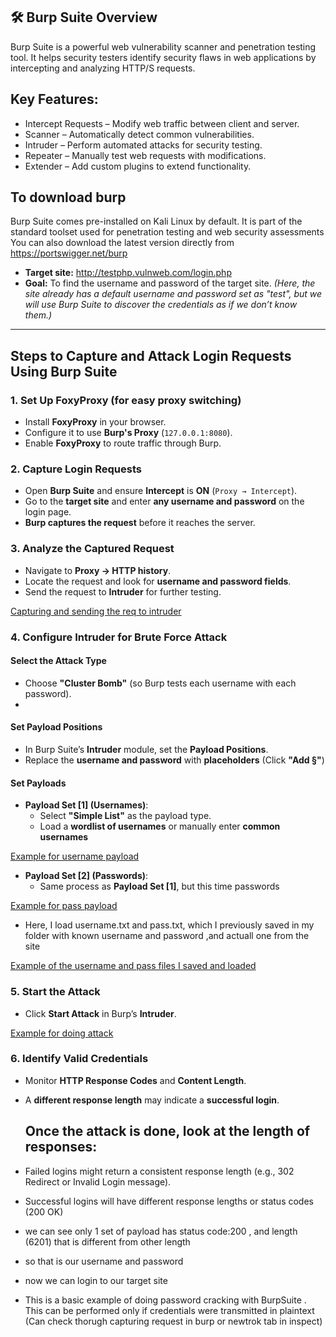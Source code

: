 ## 🛠 Burp Suite Overview

Burp Suite is a powerful web vulnerability scanner and penetration testing tool. 
It helps security testers identify security flaws in web applications by intercepting and analyzing HTTP/S requests.

##  Key Features:
* Intercept Requests – Modify web traffic between client and server.
* Scanner – Automatically detect common vulnerabilities.
* Intruder – Perform automated attacks for security testing.
* Repeater – Manually test web requests with modifications.
* Extender – Add custom plugins to extend functionality.

## To download  burp 

Burp Suite comes pre-installed on Kali Linux by default. It is part of the standard toolset used for penetration testing and web security assessments
You can also download the latest version directly from https://portswigger.net/burp


- **Target site:** http://testphp.vulnweb.com/login.php 
- **Goal:** To find the username and password of the target site. *(Here, the site already has a default username and password set as "test", but we will use Burp Suite to discover the credentials as if we don’t know them.)*

---
## **Steps to Capture and Attack Login Requests Using Burp Suite**  

### **1. Set Up FoxyProxy** (for easy proxy switching)  
- Install **FoxyProxy** in your browser.  
- Configure it to use **Burp's Proxy** (`127.0.0.1:8080`).  
- Enable **FoxyProxy** to route traffic through Burp.  

### **2. Capture Login Requests**  
- Open **Burp Suite** and ensure **Intercept** is **ON** (`Proxy → Intercept`).  
- Go to the **target site** and enter **any username and password** on the login page.  
- **Burp captures the request** before it reaches the server.  

### **3. Analyze the Captured Request**  
- Navigate to **Proxy → HTTP history**.  
- Locate the request and look for **username and password fields**.  
- Send the request to **Intruder** for further testing.

[Capturing and sending  the req to intruder](https://github.com/deepthiii33/futureintern_projects/blob/main/task4/screenshots/burp_capture.png)
### **4. Configure Intruder for Brute Force Attack**  

#### **Select the Attack Type**  
- Choose **"Cluster Bomb"** (so Burp tests each username with each password).
- 
#### **Set Payload Positions**  
- In Burp Suite’s **Intruder** module, set the **Payload Positions**.  
- Replace the **username and password** with **placeholders** (Click **"Add §"**)
  
#### **Set Payloads**  
- **Payload Set [1] (Usernames)**:  
  - Select **"Simple List"** as the payload type.  
  - Load a **wordlist of usernames** or manually enter **common usernames**
    
[Example for username payload](https://github.com/deepthiii33/futureintern_projects/blob/main/task4/screenshots/username_payload.png)
    
- **Payload Set [2] (Passwords)**:  
  - Same process as **Payload Set [1]**, but this time  passwords

 [Example for pass payload](https://github.com/deepthiii33/futureintern_projects/blob/main/task4/screenshots/pass_payload.png)

  - Here, I load username.txt and pass.txt, which I previously saved in my folder with known username and password ,and actuall one from the site

[Example of the username and pass files I saved and loaded](https://github.com/deepthiii33/futureintern_projects/blob/main/task4/screenshots/user_pass_list.png)
 
    

### **5. Start the Attack**  
- Click **Start Attack** in Burp’s **Intruder**.

[Example for doing  attack](https://github.com/deepthiii33/futureintern_projects/blob/main/task4/screenshots/attack.png)

### **6. Identify Valid Credentials**  
- Monitor **HTTP Response Codes** and **Content Length**.  
- A **different response length** may indicate a **successful login**.  


  ## Once the attack is done, look at the length of responses:

* Failed logins might return a consistent response length (e.g., 302 Redirect or Invalid Login message).
* Successful logins will have different response lengths or status codes (200 OK)

* we can see only 1 set of payload has status code:200 , and length (6201) that is different from other length
* so that is our username and password
* now we can login to our target site

* This is a basic example of doing password cracking with BurpSuite . This can be performed only if credentials were transmitted in plaintext (Can check thorugh capturing request in burp or newtrok tab in  inspect)
  








